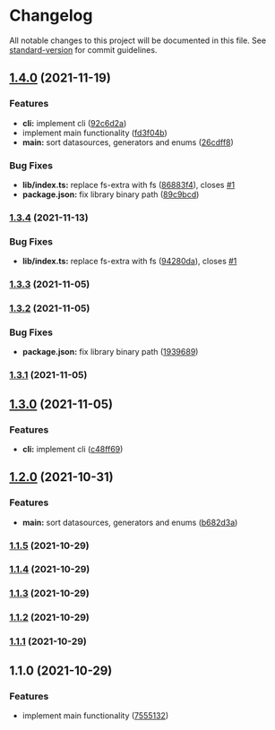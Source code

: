 # Changelog

All notable changes to this project will be documented in this file. See [standard-version](https://github.com/conventional-changelog/standard-version) for commit guidelines.

## [1.4.0](https://github.com/omar-dulaimi/prisma-schema-sorter/compare/v1.3.4...v1.4.0) (2021-11-19)


### Features

* **cli:** implement cli ([92c6d2a](https://github.com/omar-dulaimi/prisma-schema-sorter/commit/92c6d2a47d9adf917c83e8b67d6e48f2821d8abd))
* implement main functionality ([fd3f04b](https://github.com/omar-dulaimi/prisma-schema-sorter/commit/fd3f04b28c705d1dd775bc0e6ec2a8d877774bc8))
* **main:** sort datasources, generators and enums ([26cdff8](https://github.com/omar-dulaimi/prisma-schema-sorter/commit/26cdff885ae4cb9b21fed761cd9c6f06eb642412))


### Bug Fixes

* **lib/index.ts:** replace fs-extra with fs ([86883f4](https://github.com/omar-dulaimi/prisma-schema-sorter/commit/86883f439f1572a4a40593bd8d03b99283578ee2)), closes [#1](https://github.com/omar-dulaimi/prisma-schema-sorter/issues/1)
* **package.json:** fix library binary path ([89c9bcd](https://github.com/omar-dulaimi/prisma-schema-sorter/commit/89c9bcda786bc2fffd8e15ef95d4aefcb5658d20))

### [1.3.4](https://github.com/omar-dulaimi/prisma-schema-sorter/compare/v1.3.3...v1.3.4) (2021-11-13)


### Bug Fixes

* **lib/index.ts:** replace fs-extra with fs ([94280da](https://github.com/omar-dulaimi/prisma-schema-sorter/commit/94280daaa67b9ee0f98feab96c72f4a3020cdc83)), closes [#1](https://github.com/omar-dulaimi/prisma-schema-sorter/issues/1)

### [1.3.3](https://github.com/omar-dulaimi/prisma-schema-sorter/compare/v1.3.2...v1.3.3) (2021-11-05)

### [1.3.2](https://github.com/omar-dulaimi/prisma-schema-sorter/compare/v1.3.1...v1.3.2) (2021-11-05)


### Bug Fixes

* **package.json:** fix library binary path ([1939689](https://github.com/omar-dulaimi/prisma-schema-sorter/commit/19396893f7f25c2e86df219d2b405d9c4788e0ca))

### [1.3.1](https://github.com/omar-dulaimi/prisma-schema-sorter/compare/v1.3.0...v1.3.1) (2021-11-05)

## [1.3.0](https://github.com/omar-dulaimi/prisma-schema-sorter/compare/v1.2.0...v1.3.0) (2021-11-05)


### Features

* **cli:** implement cli ([c48ff69](https://github.com/omar-dulaimi/prisma-schema-sorter/commit/c48ff698c756a7c8e8d3bcddfe57422acc1787f1))

## [1.2.0](https://github.com/omar-dulaimi/prisma-schema-sorter/compare/v1.1.5...v1.2.0) (2021-10-31)


### Features

* **main:** sort datasources, generators and enums ([b682d3a](https://github.com/omar-dulaimi/prisma-schema-sorter/commit/b682d3a0cfb230c087836bc0ec13c7d03b7c1ced))

### [1.1.5](https://github.com/omar-dulaimi/prisma-schema-sorter/compare/v1.1.4...v1.1.5) (2021-10-29)

### [1.1.4](https://github.com/omar-dulaimi/prisma-schema-sorter/compare/v1.1.2...v1.1.4) (2021-10-29)

### [1.1.3](https://github.com/omar-dulaimi/prisma-schema-sorter/compare/v1.1.2...v1.1.3) (2021-10-29)

### [1.1.2](https://github.com/omar-dulaimi/prisma-schema-sorter/compare/v1.1.1...v1.1.2) (2021-10-29)

### [1.1.1](https://github.com/omar-dulaimi/prisma-schema-sorter/compare/v1.1.0...v1.1.1) (2021-10-29)

## 1.1.0 (2021-10-29)


### Features

* implement main functionality ([7555132](https://github.com/omar-dulaimi/prisma-schema-sorter/commit/75551324256c8fe868f06636b5aaa267d8f5dea8))
